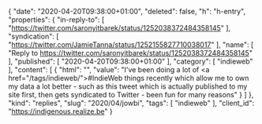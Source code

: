 {
  "date": "2020-04-20T09:38:00+01:00",
  "deleted": false,
  "h": "h-entry",
  "properties": {
    "in-reply-to": [
      "https://twitter.com/saronyitbarek/status/1252038372484358145"
    ],
    "syndication": [
      "https://twitter.com/JamieTanna/status/1252155827710038017"
    ],
    "name": [
      "Reply to https://twitter.com/saronyitbarek/status/1252038372484358145"
    ],
    "published": [
      "2020-04-20T09:38:00+01:00"
    ],
    "category": [
      "indieweb"
    ],
    "content": [
      {
        "html": "",
        "value": "I've been doing a lot of <a href=\"/tags/indieweb/\">#IndieWeb</a> things recently which allow me to own my data a lot better - such as this tweet which is actually published to my site first, then gets syndicated to Twitter - been fun for many reasons"
      }
    ]
  },
  "kind": "replies",
  "slug": "2020/04/jowbi",
  "tags": [
    "indieweb"
  ],
  "client_id": "https://indigenous.realize.be"
}
